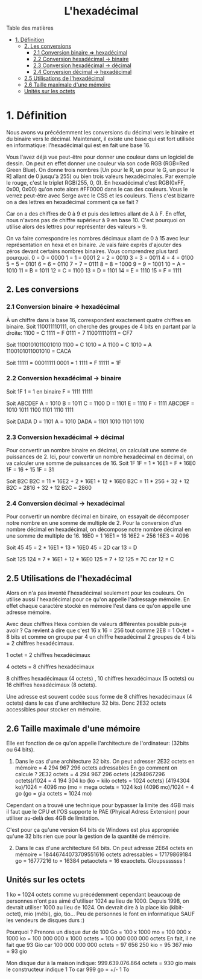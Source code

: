 <h1 style="text-align:center">L'hexadécimal</h1>
Table des matières
<!-- @import "[TOC]" {cmd="toc" depthFrom=1 depthTo=6 orderedList=false} -->

<!-- code_chunk_output -->

- [1. Définition](#1-définition)
  - [2. Les conversions](#2-les-conversions)
    - [2.1 Conversion binaire => hexadécimal](#21-conversion-binaire-hexadécimal)
    - [2.2 Conversion hexadécimal -> binaire](#22-conversion-hexadécimal-binaire)
    - [2.3 Conversion hexadécimal -> décimal](#23-conversion-hexadécimal-décimal)
    - [2.4 Conversion décimal -> hexadécimal](#24-conversion-décimal-hexadécimal)
  - [2.5 Utilisations de l'hexadécimal](#25-utilisations-de-lhexadécimal)
  - [2.6 Taille maximale d'une mémoire](#26-taille-maximale-dune-mémoire)
  - [Unités sur les octets](#unités-sur-les-octets)

<!-- /code_chunk_output -->

# 1. Définition

Nous avons vu précédemment les conversions du décimal vers le binaire et du binaire vers le décimal.
Maintenant, il existe une base qui est fort utilisée en informatique: l'hexadécimal qui est en fait une base 16.

Vous l'avez déjà vue peut-être pour donner une couleur dans un logiciel de dessin. On peut en effet donner une couleur via son code RGB (RGB=Red Green Blue). On donne trois nombres [Un pour le R, un pour le G, un pour le R] allant de 0 jusqu'à 255) ou bien trois valeurs hexadécimales. Par exemple le rouge, c'est le triplet RGB(255, 0, 0). En hexadécimal c'est RGB(0xFF, 0x00, 0x00) qu'on note alors #FF0000 dans le cas des couleurs. Vous le verrez peut-être avec Serge avec le CSS et les couleurs. Tiens c'est bizarre on a des lettres en hexadécimal comment ça se fait ?

Car on a des chiffres de 0 à 9 et puis des lettres allant de A à F. En effet, nous n'avons pas de chiffre supérieur à 9 en base 10. C'est pourquoi on utilise alors des lettres pour représenter des valeurs > 9.

On va faire correspondre les nombres décimaux allant de 0 à 15 avec leur représentation en hexa et en binaire. Je vais faire exprès d'ajouter des zéros devant certains nombres binaires. Vous comprendrez plus tard pourquoi.
0  = 0 = 0000
1  = 1 = 0001
2  = 2 = 0010
3  = 3 = 0011
4  = 4 = 0100
5  = 5 = 0101
6  = 6 = 0110
7  = 7 = 0111
8  = 8 = 1000
9  = 9 = 1001
10 = A = 1010
11 = B = 1011
12 = C = 1100
13 = D = 1101
14 = E = 1110
15 = F = 1111

## 2. Les conversions
### 2.1 Conversion binaire => hexadécimal

À un chiffre dans la base 16, correspondent exactement quatre chiffres en binaire.
Soit 110011110111, on cherche des groupes de 4 bits en partant par la droite:
1100 = C 
1111 = F
0111 = 7
110011110111 = CF7

Soit 1100101011001010
1100 = C
1010 = A
1100 = C
1010 = A
1100101011001010 = CACA

Soit 11111 = 00011111 
0001 = 1
1111 = F
11111 = 1F

### 2.2 Conversion hexadécimal -> binaire

Soit 1F
1 = 1 en binaire
F = 1111
11111

Soit ABCDEF
A = 1010
B = 1011
C = 1100
D = 1101
E = 1110
F = 1111
ABCDEF = 1010 1011 1100 1101 1110 1111

Soit DADA
D = 1101
A = 1010
DADA = 1101 1010 1101 1010

### 2.3 Conversion hexadécimal -> décimal

Pour convertir un nombre binaire en décimal, on calculait une somme de puissances de 2.
Ici, pour convertir un nombre hexadécimal en décimal, on va calculer une somme de puissances de 16.
Soit 1F 
1F = 1 * 16E1 + F * 16E0
1F = 16 + 15
1F = 31

Soit B2C
B2C = 11 * 16E2 + 2 * 16E1 + 12 * 16E0
B2C = 11 * 256 + 32 + 12
B2C = 2816 + 32 + 12
B2C = 2860

### 2.4 Conversion décimal -> hexadécimal

Pour convertir un nombre décimal en binaire, on essayait de décomposer notre nombre en une somme de multiple de 2.
Pour la conversion d'un nombre décimal en hexadécimal, on décompose notre nombre décimal en une somme de multiple de 16.
16E0 = 1
16E1 = 16
16E2 = 256
16E3 = 4096

Soit 45
45 = 2 * 16E1 + 13 * 16E0
45 = 2D  car 13 = D

Soit 125
124 = 7 * 16E1 + 12 * 16E0
125 = 7 + 12
125 = 7C car 12 = C

## 2.5 Utilisations de l'hexadécimal

Alors on n'a pas inventé l'hexadécimal seulement pour les couleurs. On utilise aussi l'hexadécimal pour ce qu'on appelle l'adressage mémoire.
En effet chaque caractère stocké en mémoire l'est dans ce qu'on appelle une adresse mémoire.

Avec deux chiffres Hexa combien de valeurs différentes possible puis-je avoir ?
Ca revient à dire que c'est 16 x 16 = 256 tout comme 2E8 = 1 Octet = 8 bits et comme on groupe par 4 un chiffre hexadécimal 2 groupes de 4 bits = 2 chiffres hexadécimaux.

1 octet = 2 chiffres hexadécimaux

4 octets = 8 chiffres hexadécimaux

8 chiffres hexadécimaux (4 octets) , 10 chiffres hexadécimaux (5 octets) ou 16 chiffres hexadécimaux (8 octets).

Une adresse est souvent codée sous forme de 8 chiffres hexadécimaux (4 octets) dans le cas d'une architecture 32 bits. Donc 2E32 octets accessibles pour stocker en mémoire.

## 2.6 Taille maximale d'une mémoire 
Elle est fonction de ce qu'on appelle l'architecture de l'ordinateur: (32bits ou 64 bits).

1) Dans le cas d'une architecture 32 bits.
On peut adresser 2E32 octets en mémoire = 4 294 967 296 octets adressables
En go comment on calcule ?
2E32 octets = 4 294 967 296  octets
(4294967296 octets)/1024 = 4 194 304 ko (ko = kilo octets = 1024 octets)
(4194304 ko)/1024 = 4096 mo (mo = mega octets = 1024 ko)
(4096 mo)/1024 = 4 go (go = gia octets = 1024 mo)

Cependant on a trouvé une technique pour bypasser la limite des 4GB mais il faut que le CPU et l'OS supporte le PAE (Phyical Adress Extension) pour utiliser au-delà des 4GB de limitation.

C'est pour ça qu'une version 64 bits de Windows est plus appropriée qu'une 32 bits rien que pour la gestion de la quantité de mémoire.

2) Dans le cas d'une architecture 64 bits.
On peut adresse 2E64 octets en mémoire = 18446744073709551616 octets adressables = 17179869184 go = 16777216  to = 16384 petaoctets  = 16 exaoctets. Gloupsssssss !

## Unités sur les octets

1 ko = 1024 octets comme vu précédemment cependant beaucoup de personnes n'ont pas aimé d'utiliser 1024 au lieu de 1000.
Depuis 1998, on devrait utiliser 1000 au lieu de 1024. 
On devrait dire à la place kio (kibit-octet), mio (mébi), gio, tio...
Peu de personnes le font en informatique SAUF les vendeurs de disques durs :)

Pourquoi ?
Prenons un disque dur de 100 Go = 100 x 1000 mo = 100 000 x 1000 ko = 100 000 000 x 1000 octets = 100 000 000 000 octets
En fait, il ne fait que 93 Gio car 100 000 000 000 octets = 97 656 250 kio  = 95 367 mio = 93 gio

Mon disque dur à la maison indique: 999.639.076.864 octets = 930 gio mais le constructeur indique 1 To car 999 go = +/- 1 To